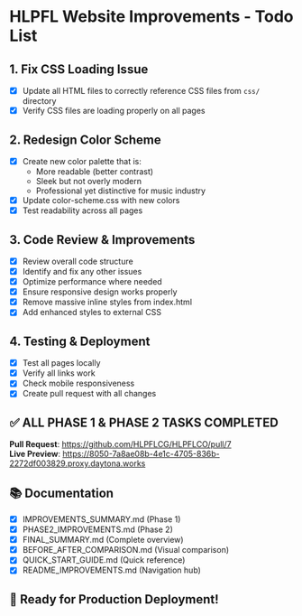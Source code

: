 # HLPFL Website Improvements - Todo List

## 1. Fix CSS Loading Issue
- [x] Update all HTML files to correctly reference CSS files from `css/` directory
- [x] Verify CSS files are loading properly on all pages

## 2. Redesign Color Scheme
- [x] Create new color palette that is:
  - More readable (better contrast)
  - Sleek but not overly modern
  - Professional yet distinctive for music industry
- [x] Update color-scheme.css with new colors
- [x] Test readability across all pages

## 3. Code Review & Improvements
- [x] Review overall code structure
- [x] Identify and fix any other issues
- [x] Optimize performance where needed
- [x] Ensure responsive design works properly
- [x] Remove massive inline styles from index.html
- [x] Add enhanced styles to external CSS

## 4. Testing & Deployment
- [x] Test all pages locally
- [x] Verify all links work
- [x] Check mobile responsiveness
- [x] Create pull request with all changes

## ✅ ALL PHASE 1 & PHASE 2 TASKS COMPLETED

**Pull Request**: https://github.com/HLPFLCG/HLPFLCO/pull/7  
**Live Preview**: https://8050-7a8ae08b-4e1c-4705-836b-2272df003829.proxy.daytona.works

## 📚 Documentation
- [x] IMPROVEMENTS_SUMMARY.md (Phase 1)
- [x] PHASE2_IMPROVEMENTS.md (Phase 2)
- [x] FINAL_SUMMARY.md (Complete overview)
- [x] BEFORE_AFTER_COMPARISON.md (Visual comparison)
- [x] QUICK_START_GUIDE.md (Quick reference)
- [x] README_IMPROVEMENTS.md (Navigation hub)

## 🎉 Ready for Production Deployment!